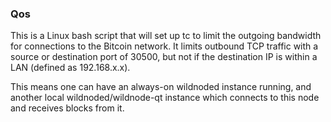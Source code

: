 ### Qos ###

This is a Linux bash script that will set up tc to limit the outgoing bandwidth for connections to the Bitcoin network. It limits outbound TCP traffic with a source or destination port of 30500, but not if the destination IP is within a LAN (defined as 192.168.x.x).

This means one can have an always-on wildnoded instance running, and another local wildnoded/wildnode-qt instance which connects to this node and receives blocks from it.
